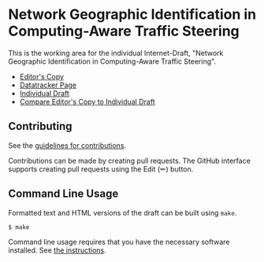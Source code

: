 # Network Geographic Identification in Computing-Aware Traffic Steering

This is the working area for the individual Internet-Draft, "Network Geographic Identification in Computing-Aware Traffic Steering".

* [Editor's Copy](https://RyzenMe.github.io/NGID/#go.draft-ma-cats-ngid.html)
* [Datatracker Page](https://datatracker.ietf.org/doc/draft-ma-cats-ngid)
* [Individual Draft](https://datatracker.ietf.org/doc/html/draft-ma-cats-ngid)
* [Compare Editor's Copy to Individual Draft](https://RyzenMe.github.io/NGID/#go.draft-ma-cats-ngid.diff)


## Contributing

See the
[guidelines for contributions](https://github.com/RyzenMe/NGID/blob/main/CONTRIBUTING.md).

Contributions can be made by creating pull requests.
The GitHub interface supports creating pull requests using the Edit (✏) button.


## Command Line Usage

Formatted text and HTML versions of the draft can be built using `make`.

```sh
$ make
```

Command line usage requires that you have the necessary software installed.  See
[the instructions](https://github.com/martinthomson/i-d-template/blob/main/doc/SETUP.md).

